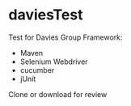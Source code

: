 # daviesTest
Test for Davies Group
Framework:
- Maven
- Selenium Webdriver
- cucumber
- jUnit

Clone or download for review
